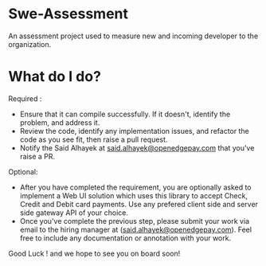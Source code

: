 # Swe-Assessment
An assessment project used to measure new and incoming developer to the organization.

# What do I do?
Required :
- Ensure that it can compile successfully. If it doesn't, identify the problem, and address it. 
- Review the code, identify any implementation issues, and refactor the code as you see fit, then raise a pull request. 
- Notify the Said Alhayek at said.alhayek@openedgepay.com that you've raise a PR. 

Optional: 
- After you have completed the requirement, you are optionally asked to implement a Web UI solution which uses this library to accept Check, Credit and Debit card payments. Use any prefered client side and server side gateway API of your choice. 
- Once you've complete the previous step, please submit your work via email to the hiring manager at (said.alhayek@openedgepay.com). Feel free to include any documentation or annotation with your work. 

Good Luck ! and we hope to see you on board soon!
